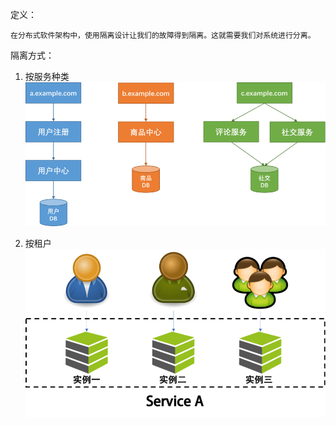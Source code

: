 定义：

    在分布式软件架构中，使用隔离设计让我们的故障得到隔离。这就需要我们对系统进行分离。

隔离方式：

1. 按服务种类![图片](docs/software-engineering/06-architecture/02-分布式与架构/01.弹性设计-高可用/attachments/隔离设计-Bulkheads/5494ecd2b85787d1e8b6066b02d8b306_MD5.png)

2. 按租户![图片](docs/software-engineering/06-architecture/02-分布式与架构/01.弹性设计-高可用/attachments/隔离设计-Bulkheads/d3eb994b9f523d34c08c1fdad476a467_MD5.png)




